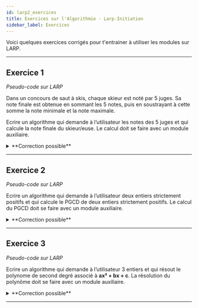 ```yaml
---
id: larp2_exercices
title: Exercices sur l'Algorithmie - Larp-Initiation
sidebar_label: Exercices
---
```


Voici quelques exercices corrigés pour t'entrainer à utiliser les modules sur LARP.

---

## Exercice 1

_Pseudo-code sur LARP_

Dans un concours de saut à skis, chaque skieur est noté par 5 juges. Sa note finale est obtenue en sommant les 5 notes, puis en soustrayant à cette somme la note minimale et la note maximale.

Ecrire un algorithme qui demande à l’utilisateur les notes des 5 juges et qui calcule la note finale du skieur/euse. Le calcul doit se faire avec un module auxiliaire.

<details>
<summary>**Correction possible**</summary>

**Module SKINOTE**

<img src="./assets/larp_2_exercice_3_1.png" alt="formule" width="600"/>

[Explications en video](lien_vers_la_video)

**Module Principal**

Ce module est plus ou moins similaire pour toutes les réponses possibles. Tout dépend de la quantité d’informations que l’on souhaite afficher à l’utilisateur.

<img src="./assets/larp_2_exercice_3_2.png" alt="formule" width="600"/>

[Explications en video](lien_vers_la_video)

</details>

---

## Exercice 2

_Pseudo-code sur LARP_

Ecrire un algorithme qui demande à l’utilisateur deux entiers strictement positifs et qui calcule le PGCD de deux entiers strictement positifs. Le calcul du PGCD doit se faire avec un module auxiliaire.

<details>
<summary>**Correction possible**</summary>

**Module PGCD**

Le module PGCD peut être écrit de différentes manières selon l’algorithme que l’on utilise. Ici est présenté l’algorithme d’Euclide qui est le plus utilisé pour ce calcul.

<img src="./assets/larp_2_exercice_1.png" alt="formule" width="600"/>

[Explications en video](lien_vers_la_video)

**Module Principal**

Ce module est plus ou moins similaire pour toutes les réponses possibles. Tout dépend de la quantité d’informations que l’on souhaite afficher à l’utilisateur.

<img src="./assets/larp_2_exercice_2.png" alt="formule" width="600"/>

[Explications en video](lien_vers_la_video)

</details>

---

## Exercice 3

_Pseudo-code sur LARP_

Ecrire un algorithme qui demande à l’utilisateur 3 entiers et qui résout le polynome de second degré associé à **ax² + bx + c**. La résolution du polynôme doit se faire avec un module auxiliaire.

<details>
<summary>**Correction possible**</summary>

**Module POLY**

Le module POLY peut être écrit de différentes manières selon l’algorithme que l’on utilise. Ici on affiche également quand il n'y a pas de solution réelles.

<img src="./assets/larp_2_exercice_1_1.png" alt="formule" width="600"/>

[Explications en video](lien_vers_la_video)

**Module Principal**

Ce module est plus ou moins similaire pour toutes les réponses possibles. Tout dépend de la quantité d’informations que l’on souhaite afficher à l’utilisateur.

<img src="./assets/larp_2_exercice_1_2.png" alt="formule" width="600"/>

[Explications en video](lien_vers_la_video)

</details>

---
